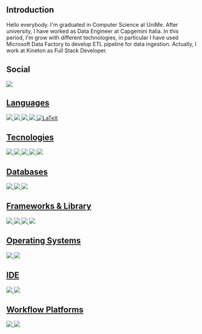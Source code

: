 <!--
**BernardoDePietro/BernardoDePietro** is a ✨ _special_ ✨ repository because its `README.md` (this file) appears on your GitHub profile.

Here are some ideas to get you started:

- 🔭 I’m currently working on ...
- 🌱 I’m currently learning ...
- 👯 I’m looking to collaborate on ...
- 🤔 I’m looking for help with ...
- 💬 Ask me about ...
- 📫 How to reach me: ...
- 😄 Pronouns: ...
- ⚡ Fun fact: ...
-->

<h2> Introduction </h2>
  <p>Hello everybody. I'm graduated in Computer Science at UniMe.
  After university, I have worked as Data Engineer at Capgemini Italia. In this period, I'm grow with different technologies, in particular I have used Microsoft Data Factory to develop ETL pipeline for data ingestion.
Actually, I work at Kineton as Full Stack Developer.<p>
<h2> Social </h2>
    <a href="https://www.linkedin.com/in/bernardo-de-pietro/"><img src="https://img.shields.io/badge/LinkedIn-0077B5?style=for-the-badge&logo=linkedin&logoColor=white">
  
  <h2> Languages </h2>
    <img src="https://img.shields.io/badge/Python-FFD43B?style=for-the-badge&logo=python&logoColor=darkgreen">
    <img src="https://img.shields.io/badge/TypeScript-007ACC?style=for-the-badge&logo=typescript&logoColor=white">
    <img src="https://img.shields.io/badge/JavaScript-323330?style=for-the-badge&logo=javascript&logoColor=F7DF1E">
    <img src="https://img.shields.io/badge/Java-ED8B00?style=for-the-badge&logo=java&logoColor=white">
    <img alt="LaTeX" src="https://img.shields.io/badge/latex-%23008080.svg?style=for-the-badge&logo=latex&logoColor=white"/>
  <h2> Tecnologies </h2>
    <img src="https://img.shields.io/badge/Google_Cloud-4285F4?style=for-the-badge&logo=google-cloud&logoColor=white">
    <img src="https://img.shields.io/badge/azure-%230072C6.svg?style=for-the-badge&logo=microsoftazure&logoColor=white">
    <img src="https://img.shields.io/badge/Hyperledger_Fabric-2F3134?style=for-the-badge&logo=hyperledger&logoColor=white">
    <img src="https://img.shields.io/badge/IPFS-65C2CB?style=for-the-badge&logo=ipfs&logoColor=white">
    <img src="https://img.shields.io/badge/Docker-2496ED?style=for-the-badge&logo=docker&logoColor=white">
  <h2> Databases </h2>
    <img src="https://img.shields.io/badge/PostgreSQL-316192?style=for-the-badge&logo=postgresql&logoColor=white">
    <img src="https://img.shields.io/badge/MySQL-00000F?style=for-the-badge&logo=mysql&logoColor=white">
    <img src="https://img.shields.io/badge/Neo4j-008CC1?style=for-the-badge&logo=neo4j&logoColor=white">
  <h2> Frameworks & Library </h2>
    <img src="https://img.shields.io/badge/Express%20js-000000?style=for-the-badge&logo=express&logoColor=white"> 
    <img src="https://img.shields.io/badge/Spring_Boot-6DB33F?style=for-the-badge&logo=spring%20boot&logoColor=white">
    <img src="https://img.shields.io/badge/Flask-000000?style=for-the-badge&logo=flask&logoColor=white">
    <img src="https://img.shields.io/badge/Swagger-85EA2D?style=for-the-badge&logo=Swagger&logoColor=white">
  <h2> Operating Systems </h2>
    <img src="https://img.shields.io/badge/Windows-0078D6?style=for-the-badge&logo=windows&logoColor=white">
    <img src="https://img.shields.io/badge/Linux-FCC624?style=for-the-badge&logo=linux&logoColor=black">
  <h2> IDE </h2>
    <img src="https://img.shields.io/badge/IntelliJ_IDEA-000000.svg?style=for-the-badge&logo=intellij-idea&logoColor=white">
    <img src="https://img.shields.io/badge/Visual_Studio_Code-0078D4?style=for-the-badge&logo=visual%20studio%20code&logoColor=white">
  <h2> Workflow Platforms </h2>
    <img src="https://img.shields.io/badge/Jira-0052CC?style=for-the-badge&logo=Jira&logoColor=white">
    <img src="https://img.shields.io/badge/git-%23F05033.svg?style=for-the-badge&logo=git&logoColor=white">
